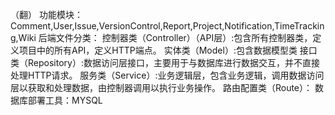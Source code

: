 （翻） 功能模块：Comment,User,Issue,VersionControl,Report,Project,Notification,TimeTracking,Wiki 后端文件分类： 控制器类（Controller）（API层）:包含所有控制器类，定义项目中的所有API，定义HTTP端点。 实体类（Model）:包含数据模型类 接口类（Repository）:数据访问层接口，主要用于与数据库进行数据交互，并不直接处理HTTP请求。 服务类（Service）:业务逻辑层，包含业务逻辑，调用数据访问层以获取和处理数据，由控制器调用以执行业务操作。 路由配置类（Route）： 数据库部署工具：MYSQL
